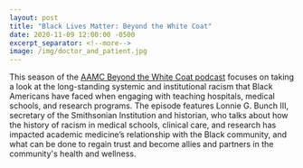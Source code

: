 ```yaml
---
layout: post
title: "Black Lives Matter: Beyond the White Coat"
date: 2020-11-09 12:00:00 -0500
excerpt_separator: <!--more-->
image: /img/doctor_and_patient.jpg
---
```


This season of the [AAMC Beyond the White Coat podcast][aamc-podcast] focuses on taking a look at the long-standing systemic and institutional racism that Black Americans have faced when engaging <!--more--> with teaching hospitals, medical schools, and research programs. The episode features Lonnie G. Bunch III, secretary of the Smithsonian Institution and historian, who talks about how the history of racism in medical schools, clinical care, and research has impacted academic medicine’s relationship with the Black community, and what can be done to regain trust and become allies and partners in the community's health and wellness.

[aamc-podcast]: http://r20.rs6.net/tn.jsp?f=001z-KM2gbDXxh1B7tWPpXJK1c1eS0Tay9nNG23cjnB6yxxr7RkbNVcX0rAlamy1QkNwcGNSvBqT4wW6QXkIxZyN8d8PtX5QMPRRVhsn8FaoqTGEni0FYIAGiC1D9aJaGGDkdfRy5VMbPDLAN9GkouCzc7sP3nF97-DQpfvDr_OV3xHiYkPrL2OKrtikNYStNaxmSOVebwQNPhA-rnRfc63quLbSsXDGgTV3RnRwfeI5RKxrcggg2Cp1wcuh-u8EjBBDxt-qYKUX3t9UwsHx2752AaeoPuGiMzz_G06_8NNZGqhQEjSIbIq1XSWpJ6YKMQa8_W5qvmEV7hfRCdY4zTibLR8AXRqQbxzh6TpwA57jNkFfxaZCgfp2T03ygd9N-doaku10uLJ--afzKJT0o0sKaaN3NB-3JASYcBv1IyiiOA1O_qvXIERVesuTSSffH9XWu9D6RfLSSfDmZul4EM4RK19WiXNHjtekDYfora3ZsF1AgJQzZ3a0XlMw2olMiIrMTAwvEUjwX4RP5ZlT3oaBIsxevUyJOVOlQjH1tXmYaavQ47z__-EjP8obDSLqB_RsbQploS38Rdf2TN_FKSRtI7HxmasCjqS8ka88eOdGY6sqBppsqXTrYxXIigQ_0oMMWv1IhvJk2Wq38Zqatscz9TK3NRyXBib_kO0OUc7A-fSEAXWJ1T1kHtf7ffytMtYJdzfm_uTtc5ykyYoaFKPT90G9MBuERFvgkbUNuRdillSUt8D6KWlrwj862bEIALkPnkyNpl9VFsctimhQJSH_BfKh0RqWei6jjRFAj1ra6rdpnchgFyzOqql9xsSqW9TGWEXh8wWe8yvmj260MnmY8TVXvNBpxcncKvdEthqTIFk4Q1MqrIk5B-DpVmCoVPF&c=Eig017VguEAezAhvHAbpKlXnGkJr-ehEUIn3QE64EPY7QCvXEBLQMA==&ch=IohKGk1sF6GTncLsOZX1schtzkB7YWPPEHFV7dfaZhcXnDFXWByA_w==
